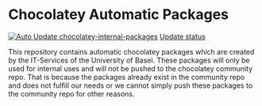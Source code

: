 # Chocolatey Automatic Packages

[![Auto Update chocolatey-internal-packages](https://github.com/ITS-Unibas/chocolatey-internal-packages/actions/workflows/au.yml/badge.svg)](https://github.com/ITS-Unibas/chocolatey-internal-packages/actions/workflows/au.yml)
[Update status](https://gist.github.com/96b4efbc9647eab3f4ae8eee2e90207e)

This repository contains automatic chocolatey packages which are created by the IT-Services of the University of Basel.
These packages will only be used for internal uses and will not be pushed to the chocolatey community repo. That is because the packages already exist in the community repo and does not fulfill our needs or we cannot simply push these packages to the community repo for other reasons.
